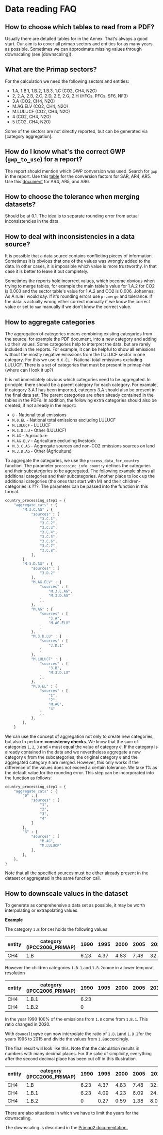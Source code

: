 # Data reading FAQ

## How to choose which tables to read from a PDF?

Usually there are detailed tables for in the Annex. That's always a good start.
Our aim is to cover all primap sectors and entities for as many years as possible. Sometimes we can approximate
missing values through downscaling (see [downscaling]).

## What are the Primap sectors?

For the calculation we need the following sectors and entities:

* 1.A, 1.B.1, 1.B.2, 1.B.3, 1.C  (CO2, CH4, N2O)
* 2, 2.A, 2.B, 2.C, 2.D, 2.E, 2.G, 2.H (HFCs, PFCs, SF6, NF3)
* 3.A  (CO2, CH4, N2O)
* M.AG.ELV  (CO2, CH4, N2O)
* M.LULUCF  (CO2, CH4, N2O)
* 4  (CO2, CH4, N2O)
* 5 (CO2, CH4, N2O)

Some of the sectors are not directly reported, but can be generated via [category aggregation].

## How do I know what's the correct GWP (`gwp_to_use`) for a report?

The report should mention which GWP conversion was used. Search for `gwp` in the report.
Use this [table](https://ghgprotocol.org/sites/default/files/ghgp/Global-Warming-Potential-Values%20%28Feb%2016%202016%29_1.pdf)
for the conversion factors for SAR, AR4, AR5. Use this [document](https://ghgprotocol.org/sites/default/files/2024-08/Global-Warming-Potential-Values%20%28August%202024%29.pdf)
for AR4, AR5, and AR6.

## How to choose the tolerance when merging datasets?

Should be at 0.1. The idea is to separate rounding error from actual inconsistencies in the data.

## How to deal with inconsistencies in a data source?

It is possible that a data source contains conflicting pieces of information. Sometimes it is obvious that one of the
values was wrongly added to the data. In other cases, it is impossible which value is more trustworthy. In that case it
is better to leave it out completely.

Sometimes the reports hold incorrect values, which become obvious when trying to merge tables, for example the main
table's value for 1.A.2 for CO2 is 0.003 and the sector table's value for 1.A.2 and CO2 is 0.006.
Johannes: As A rule I would say: If it's rounding errors use `pr.merge` and tolerance. If the data is actually wrong
either correct manually if we know the correct value or set to `nan` manually if we don't know the correct value.

## How to aggregate categories

The aggregation of categories means combining existing categories from the source, for example the PDF document, into a
new category and adding up their values. Some categories help to interpret the data, but are rarely included in the
reports. For example, it can be helpful to show all emissions without the mostly negative emissions from the LULUCF
sector in one category. For this we use `M.0.EL` - National total emissions excluding LULUCF. There is a set of
categories that must be present in primap-hist (where can I look it up?)

It is not immediately obvious which categories need to be aggregated. In principle, there should be a parent category
for each category. For example, if category 3.A.1 has been imported, category 3.A should also be present in the final
data set. The parent categories are often already contained in the tables in the PDFs. In addition, the following extra
categories should also be created, if not already in the report:

* `0` - National total emissions
* `M.0.EL` - National total emissions excluding LULUCF
* `M.LULUCF` - LULUCF
* `M.3.D.LU` - Other (LULUCF)
* `M.AG` - Agriculture
* `M.AG.ELV` - Agriculture excluding livestock
* `M.3.C.AG` - Aggregate sources and non-CO2 emissions sources on land
* `M.3.D.AG` - Other (Agriculture)

To aggregate the categories, we use the `process_data_for_country` function. The parameter `processing_info_country`
defines the categories and their subcategories to be aggregated. The following example shows all additional categories
and their subcategories. Another place to look up the additional categories (the ones that start with M) and their
children-categories is ???. The parameter can be passed into the function in this format.

```python
country_processing_step1 = {
    "aggregate_cats" : {
        "M.3.C.AG" : {
            "sources" : [
                "3.C.1",
                "3.C.2",
                "3.C.3",
                "3.C.4",
                "3.C.5",
                "3.C.6",
                "3.C.7",
                "3.C.8",
            ],
        }
        "M.3.D.AG" : {
            "sources" : [
                "3.D.2"
            ],
            "M.AG.ELV" : {
                "sources" : [
                    "M.3.C.AG",
                    "M.3.D.AG"
                ],
            },
            "M.AG" : {
                "sources" : [
                    "3.A",
                    "M.AG.ELV"
                ]
            },
            "M.3.D.LU" : {
                "sources" : [
                    "3.D.1"
                ]
            },
            "M.LULUCF" : {
                "sources" : [
                    "3.B",
                    "M.3.D.LU"
                ],
            },
            "M.0.EL" : {
                "sources" : [
                    "1",
                    "2",
                    "M.AG",
                    "4"
                ],
            },
        },
    }
```

We can use the concept of aggregation not only to create new categories, but also to perform **consistency checks**. We
know that the sum of categories `1`, `2`, `3` and `4` must equal the value of category `0`. If the category is already
contained in the data and we nevertheless aggregate a new category `0` from the subcategories, the original category `0`
and the aggregated category `0` are merged. However, this only works if the difference of the values does not exceed a
certain tolerance. We take 1% as the default value for the rounding error. This step can be incorporated into the
function as follows:

```python
country_processing_step1 = {
    "aggregate_cats" : {
        "0" : {
            "sources" : [
                "1",
                "2",
                "3",
                "4"
            ]
        },
        "3" : {
            "sources" : [
                "M.AG",
                "M.LULUCF"
            ],
        },
    },
}
```

Note that all the specified sources must be either already present in the dataset or aggregated in the same function
call.

## How to downscale values in the dataset
To generate as comprehensive a data set as possible, it may be worth interpolating or extrapolating values.

**Example**

The category `1.B` for `CH4` holds the following values

| entity | category (IPCC2006_PRIMAP) | 1990 | 1995 | 2000 | 2005 | 2010  | 2015 | 2020 |
| ------ | -------------------------- | ---- | ---- | ---- | ---- | ----- | ---- | ---- |
| CH4    | 1.B                        | 6.23 | 4.37 | 4.83 | 7.48 | 32.33 | 61.0 | 52.2 |

However the children categories `1.B.1` and `1.B.2`come in a lower temporal resolution


| entity | category (IPCC2006_PRIMAP) | 1990 | 1995 | 2000 | 2005 | 2010 | 2015 | 2020  |
| ------ | -------------------------- | ---- | ---- | ---- | ---- | ---- | ---- | ----- |
| CH4    | 1.B.1                      | 6.23 |      |      |      |      |      | 32.99 |
| CH4    | 1.B.2                      | 0    |      |      |      |      |      | 19.51 |

In the year 1990 100% of the emissions from `1.B` come from `1.B.1`. This ratio changed in 2020.

With `downcaling`we can now interpolate the ratio of `1.B.1`and `1.B.2`for the years 1995 to 2015 and divide the values from `1.B`accordingly.

The final result will look like this. Note that the calculation results in numbers with many decimal places. For the sake of simplicity, everything after the second decimal place has been cut off in this illustration.

| entity | category (IPCC2006_PRIMAP) | 1990 | 1995 | 2000 | 2005 | 2010  | 2015  | 2020  |
| ------ | -------------------------- | ---- | ---- | ---- | ---- | ----- | ----- | ----- |
| CH4    | 1.B                        | 6.23 | 4.37 | 4.83 | 7.48 | 32.33 | 61.0  | 52.2  |
| CH4    | 1.B.1                      | 6.23 | 4.09 | 4.23 | 6.09 | 24.32 | 42.10 | 32.99 |
| CH4    | 1.B.2                      | 0    | 0.27 | 0.59 | 1.38 | 8.00  | 18.89 | 19.51 |

There are also situations in which we have to limit the years for the downscaling.

The downscaling is described in the [Primap2 documentation.](https://primap2.readthedocs.io/en/stable/special_usage.html#Downscaling)
